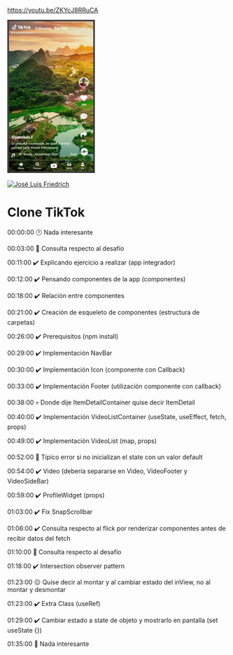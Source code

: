 
https://youtu.be/ZKYcJ8RRuCA

[![José Luis Friedrich](preview.gif)](https://youtu.be/ZKYcJ8RRuCA)

[![José Luis Friedrich](https://img.youtube.com/vi/ZKYcJ8RRuCA/0.jpg)](https://youtu.be/ZKYcJ8RRuCA)

# Clone TikTok

00:00:00 🕑 Nada interesante

00:03:00 👀 Consulta respecto al desafío

00:11:00 ✔️ Explicando ejercicio a realizar (app integrador)

00:12:00 ✔️ Pensando componentes de la app (componentes)

00:18:00 ✔️ Relación entre componentes

00:21:00 ✔️ Creación de esqueleto de componentes (estructura de carpetas)

00:26:00 ✔️ Prerequisitos (npm install)

00:29:00 ✔️ Implementación NavBar

00:30:00 ✔️ Implementación Icon (componente con Callback)

00:33:00 ✔️ Implementación Footer (utilización componente con callback)

00:38:00 💀 Donde dije ItemDetailContainer quise decir ItemDetail

00:40:00 ✔️ Implementación VideoListContainer (useState, useEffect, fetch, props)

00:49:00 ✔️ Implementación VideoList (map, props)

00:52:00 💩 Típico error si no inicializan el state con un valor default

00:54:00 ✔️ Video (debería separarse en Video, VideoFooter y VideoSideBar)

00:59:00 ✔️ ProfileWidget (props)

01:03:00 ✔️ Fix SnapScrollbar

01:06:00 ✔️ Consulta respecto al flick por renderizar componentes antes de recibir datos del fetch

01:10:00 👀 Consulta respecto al desafío

01:18:00 ✔️ Intersection observer pattern

01:23:00 😖 Quise decir al montar y al cambiar estado del inView, no al montar y desmontar

01:23:00 ✔️ Extra Class (useRef)

01:29:00 ✔️ Cambiar estado a state de objeto y mostrarlo en pantalla (set useState {})

01:35:00 🍺 Nada interesante
